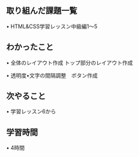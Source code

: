 ## 取り組んだ課題一覧
• HTML&CSS学習レッスン中級編1〜5

## わかったこと
• 全体のレイアウト作成 トップ部分のレイアウト作成

• 透明度•文字の間隔調整　ボタン作成

## 次やること
• 学習レッスン6から

## 学習時間
• 4時間